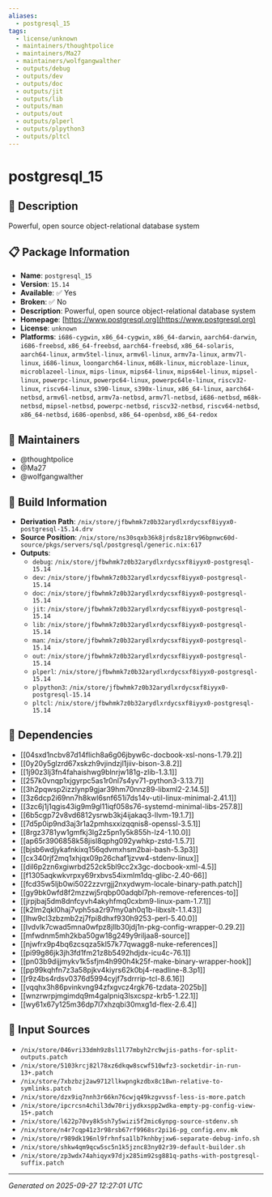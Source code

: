 ```yaml
---
aliases:
  - postgresql_15
tags:
  - license/unknown
  - maintainers/thoughtpolice
  - maintainers/Ma27
  - maintainers/wolfgangwalther
  - outputs/debug
  - outputs/dev
  - outputs/doc
  - outputs/jit
  - outputs/lib
  - outputs/man
  - outputs/out
  - outputs/plperl
  - outputs/plpython3
  - outputs/pltcl
---
```


# postgresql_15

## 📝 Description

Powerful, open source object-relational database system

## 📋 Package Information

- **Name**: `postgresql_15`
- **Version**: `15.14`
- **Available**: ✅ Yes
- **Broken**: ✅ No
- **Description**: Powerful, open source object-relational database system
- **Homepage**: [https://www.postgresql.org](https://www.postgresql.org)
- **License**: `unknown`
- **Platforms**: `i686-cygwin`, `x86_64-cygwin`, `x86_64-darwin`, `aarch64-darwin`, `i686-freebsd`, `x86_64-freebsd`, `aarch64-freebsd`, `x86_64-solaris`, `aarch64-linux`, `armv5tel-linux`, `armv6l-linux`, `armv7a-linux`, `armv7l-linux`, `i686-linux`, `loongarch64-linux`, `m68k-linux`, `microblaze-linux`, `microblazeel-linux`, `mips-linux`, `mips64-linux`, `mips64el-linux`, `mipsel-linux`, `powerpc-linux`, `powerpc64-linux`, `powerpc64le-linux`, `riscv32-linux`, `riscv64-linux`, `s390-linux`, `s390x-linux`, `x86_64-linux`, `aarch64-netbsd`, `armv6l-netbsd`, `armv7a-netbsd`, `armv7l-netbsd`, `i686-netbsd`, `m68k-netbsd`, `mipsel-netbsd`, `powerpc-netbsd`, `riscv32-netbsd`, `riscv64-netbsd`, `x86_64-netbsd`, `i686-openbsd`, `x86_64-openbsd`, `x86_64-redox`
## 👥 Maintainers

- @thoughtpolice
- @Ma27
- @wolfgangwalther


## 🔧 Build Information

- **Derivation Path**: `/nix/store/jfbwhmk7z0b32arydlxrdycsxf8iyyx0-postgresql-15.14.drv`
- **Source Position**: `/nix/store/ns30sqxb36k8jrds8z18rv96bpnwc60d-source/pkgs/servers/sql/postgresql/generic.nix:617`
- **Outputs**:
  - `debug`:  `/nix/store/jfbwhmk7z0b32arydlxrdycsxf8iyyx0-postgresql-15.14`
  - `dev`:  `/nix/store/jfbwhmk7z0b32arydlxrdycsxf8iyyx0-postgresql-15.14`
  - `doc`:  `/nix/store/jfbwhmk7z0b32arydlxrdycsxf8iyyx0-postgresql-15.14`
  - `jit`:  `/nix/store/jfbwhmk7z0b32arydlxrdycsxf8iyyx0-postgresql-15.14`
  - `lib`:  `/nix/store/jfbwhmk7z0b32arydlxrdycsxf8iyyx0-postgresql-15.14`
  - `man`:  `/nix/store/jfbwhmk7z0b32arydlxrdycsxf8iyyx0-postgresql-15.14`
  - `out`:  `/nix/store/jfbwhmk7z0b32arydlxrdycsxf8iyyx0-postgresql-15.14`
  - `plperl`:  `/nix/store/jfbwhmk7z0b32arydlxrdycsxf8iyyx0-postgresql-15.14`
  - `plpython3`:  `/nix/store/jfbwhmk7z0b32arydlxrdycsxf8iyyx0-postgresql-15.14`
  - `pltcl`:  `/nix/store/jfbwhmk7z0b32arydlxrdycsxf8iyyx0-postgresql-15.14`

## 🔗 Dependencies

- [[04sxd1ncbv87d14flich8a6g06jbyw6c-docbook-xsl-nons-1.79.2]]
- [[0y20y5glzrd67xskzh9vjindzjl1jiiv-bison-3.8.2]]
- [[1j90z3lj3fn4fahaishwg9blnrjw181g-zlib-1.3.1]]
- [[257k0vnqp1xjgyrpc5as1r0nl7s4yv71-python3-3.13.7]]
- [[3h2pqwsp2izzlynp9gjar39hm70nnz89-libxml2-2.14.5]]
- [[3z6dcp2i69nn7h8kwl6snf651i7ds14v-util-linux-minimal-2.41.1]]
- [[3zc6j1j1qgis43ig9m9gl11iqf058s76-systemd-minimal-libs-257.8]]
- [[6b5cgp72v8vd6812ysrwb3kj4ijakaq3-llvm-19.1.7]]
- [[7d5p0ip9nd3aj3r1a2pmhsxxizqqnis8-openssl-3.5.1]]
- [[8rgz3781yw1gmfkj3lg2z5pn1y5k855h-lz4-1.10.0]]
- [[ap65r3906858k58jisl8qphg092ywhkp-zstd-1.5.7]]
- [[bjsb6wdjykafnkixq156qdvmxhsm2bai-bash-5.3p3]]
- [[cx340rjf2mq1xhjqx09p26chaf1jzvw4-stdenv-linux]]
- [[dil6p2zn6xgiwrbd252ck5bl9cc2x3gc-docbook-xml-4.5]]
- [[f1305aqkwkvrpxy69rxbvs54ixmlm1dq-glibc-2.40-66]]
- [[fcd35w5ljb0wi5022zzvrgjj2nxydwym-locale-binary-path.patch]]
- [[gy9bk0wfd8f2mzzwj5rqbp00adqbl7ph-remove-references-to]]
- [[jrpjbaj5dm8dnfcyvh4akyhfmq0cxbm9-linux-pam-1.7.1]]
- [[k2lm2qkl0haj7vph5sa2r97my0ah0q1b-libxslt-1.1.43]]
- [[lhw9cl3zbzmb2zj7fpi8dhxf930h9253-perl-5.40.0]]
- [[lvdvlk7cwad5mna0wfpz8jllb30jdj1n-pkg-config-wrapper-0.29.2]]
- [[mfwdnm5mh2kba50gw18g249y9riljaa8-source]]
- [[njwfrx9p4bq6zcsqza5kl57k77qwagg8-nuke-references]]
- [[pi99g86jk3jh3fd1fm21z8b5492hdjdx-icu4c-76.1]]
- [[pn03b9dijjmykv1k5sfjm4h990h4k25f-make-binary-wrapper-hook]]
- [[pp99kqhfn7z3a58pjkv4kiyrs62k0bj4-readline-8.3p1]]
- [[r9z4bs4rdsv0376d5994cyjf7sdrrrip-tcl-8.6.16]]
- [[vqqhx3h86pvinkvng94zfxgvcz4rgk76-tzdata-2025b]]
- [[wnzrwrpjmgimdq9m4galpniq3lsxcspz-krb5-1.22.1]]
- [[wy61x67y125m36dp7l7xhzqbi30mxg1d-flex-2.6.4]]

## 📁 Input Sources

- `/nix/store/046vri33dmh9z8sl1l77mbyh2rc9wjis-paths-for-split-outputs.patch`
- `/nix/store/5103krcj82l78xz6dkqw8scwf510wfz3-socketdir-in-run-13+.patch`
- `/nix/store/7xbzbzj2aw9712llkwpngkzdbx8c18wn-relative-to-symlinks.patch`
- `/nix/store/dzx9iq7nnh3r66kn76cwjq49kzgvvssf-less-is-more.patch`
- `/nix/store/ipcrcsn4chil3dw70rijydkxspp2wdka-empty-pg-config-view-15+.patch`
- `/nix/store/l622p70vy8k5sh7y5wizi5f2mic6ynpg-source-stdenv.sh`
- `/nix/store/n4r7cqp41z3r98rsb67rf9968sr2pi16-pg_config.env.mk`
- `/nix/store/r989dk196nl9frhnfsa1lb7knhbyjxw6-separate-debug-info.sh`
- `/nix/store/shkw4qm9qcw5sc5n1k5jznc83ny02r39-default-builder.sh`
- `/nix/store/zp3wdx74ahiqyx97djx285im92sg881q-paths-with-postgresql-suffix.patch`

---
*Generated on 2025-09-27 12:27:01 UTC*
